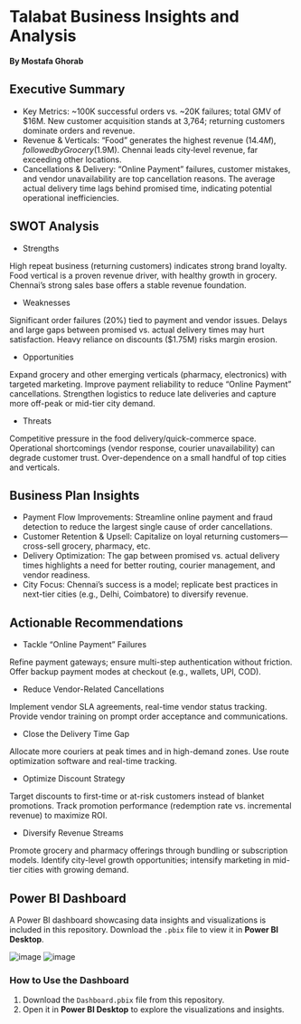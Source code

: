 # Talabat Business Insights and Analysis
**By Mostafa Ghorab**  

## Executive Summary
- Key Metrics: ~100K successful orders vs. ~20K failures; total GMV of $16M. New customer acquisition stands at 3,764; returning customers dominate orders and revenue.
- Revenue & Verticals: “Food” generates the highest revenue ($14.4M), followed by Grocery ($1.9M). Chennai leads city‐level revenue, far exceeding other locations.
- Cancellations & Delivery: “Online Payment” failures, customer mistakes, and vendor unavailability are top cancellation reasons. The average actual delivery time lags behind promised time, indicating potential operational inefficiencies.

## SWOT Analysis
- Strengths
  
High repeat business (returning customers) indicates strong brand loyalty.
Food vertical is a proven revenue driver, with healthy growth in grocery.
Chennai’s strong sales base offers a stable revenue foundation.

- Weaknesses
  
Significant order failures (20%) tied to payment and vendor issues.
Delays and large gaps between promised vs. actual delivery times may hurt satisfaction.
Heavy reliance on discounts ($1.75M) risks margin erosion.

- Opportunities
  
Expand grocery and other emerging verticals (pharmacy, electronics) with targeted marketing.
Improve payment reliability to reduce “Online Payment” cancellations.
Strengthen logistics to reduce late deliveries and capture more off-peak or mid-tier city demand.

- Threats
  
Competitive pressure in the food delivery/quick-commerce space.
Operational shortcomings (vendor response, courier unavailability) can degrade customer trust.
Over-dependence on a small handful of top cities and verticals.

## Business Plan Insights
- Payment Flow Improvements: Streamline online payment and fraud detection to reduce the largest single cause of order cancellations.
- Customer Retention & Upsell: Capitalize on loyal returning customers—cross-sell grocery, pharmacy, etc.
- Delivery Optimization: The gap between promised vs. actual delivery times highlights a need for better routing, courier management, and vendor readiness.
- City Focus: Chennai’s success is a model; replicate best practices in next-tier cities (e.g., Delhi, Coimbatore) to diversify revenue.

## Actionable Recommendations
- Tackle “Online Payment” Failures
  
Refine payment gateways; ensure multi-step authentication without friction.
Offer backup payment modes at checkout (e.g., wallets, UPI, COD).

- Reduce Vendor-Related Cancellations
  
Implement vendor SLA agreements, real-time vendor status tracking.
Provide vendor training on prompt order acceptance and communications.

- Close the Delivery Time Gap
  
Allocate more couriers at peak times and in high-demand zones.
Use route optimization software and real-time tracking.

- Optimize Discount Strategy
  
Target discounts to first-time or at-risk customers instead of blanket promotions.
Track promotion performance (redemption rate vs. incremental revenue) to maximize ROI.

- Diversify Revenue Streams
  
Promote grocery and pharmacy offerings through bundling or subscription models.
Identify city-level growth opportunities; intensify marketing in mid-tier cities with growing demand.

## Power BI Dashboard
A Power BI dashboard showcasing data insights and visualizations is included in this repository. Download the `.pbix` file to view it in **Power BI Desktop**.

![image](https://github.com/user-attachments/assets/c4a38204-5982-4f30-8462-4be0d64a270c)
![image](https://github.com/user-attachments/assets/fd9f65fe-73cc-4802-9d25-6c4945208598)



### How to Use the Dashboard
1. Download the `Dashboard.pbix` file from this repository.
2. Open it in **Power BI Desktop** to explore the visualizations and insights.

